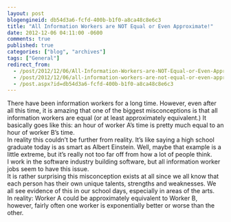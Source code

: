 ```yaml
---
layout: post
blogengineid: db54d3a6-fcfd-400b-b1f0-a8ca48c8e6c3
title: "All Information Workers are NOT Equal or Even Approximate!"
date: 2012-12-06 04:11:00 -0600
comments: true
published: true
categories: ["blog", "archives"]
tags: ["General"]
redirect_from: 
  - /post/2012/12/06/All-Information-Workers-are-NOT-Equal-or-Even-Approximate!
  - /post/2012/12/06/all-information-workers-are-not-equal-or-even-approximate!
  - /post.aspx?id=db54d3a6-fcfd-400b-b1f0-a8ca48c8e6c3
---
```

<!-- more -->

There have been information workers for a long time. However, even after all this time, it is amazing that one of the biggest misconceptions is that all information workers are equal (or at least approximately equivalent.) It basically goes like this: an hour of worker A’s time is pretty much equal to an hour of worker B’s time.  
In reality this couldn’t be further from reality. It’s like saying a high school graduate today is as smart as Albert Einstein. Well, maybe that example is a little extreme, but it’s really not too far off from how a lot of people think.  
I work in the software industry building software, but all information worker jobs seem to have this issue.  
It is rather surprising this misconception exists at all since we all know that each person has their own unique talents, strengths and weaknesses. We all see evidence of this in our school days, especially in areas of the arts.  
In reality: Worker A could be approximately equivalent to Worker B, however, fairly often one worker is exponentially better or worse than the other.
